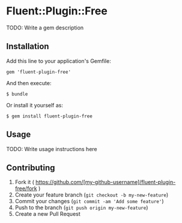 # Fluent::Plugin::Free

TODO: Write a gem description

## Installation

Add this line to your application's Gemfile:

    gem 'fluent-plugin-free'

And then execute:

    $ bundle

Or install it yourself as:

    $ gem install fluent-plugin-free

## Usage

TODO: Write usage instructions here

## Contributing

1. Fork it ( https://github.com/[my-github-username]/fluent-plugin-free/fork )
2. Create your feature branch (`git checkout -b my-new-feature`)
3. Commit your changes (`git commit -am 'Add some feature'`)
4. Push to the branch (`git push origin my-new-feature`)
5. Create a new Pull Request
